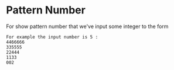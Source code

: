 # Pattern Number

For show pattern number that we've input some integer to the form

```
For example the input number is 5 :
4466666
335555
22444
1133
002
```